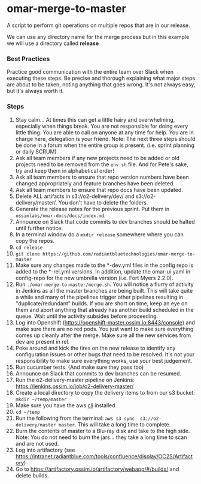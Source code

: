 # omar-merge-to-master
A script to perform git operations on multiple repos that are in our release.  

We can use any directory name for the merge process but in this example we will use a directory called **release**

### Best Practices
Practice good communication with the entire team over Slack when executing these steps. Be precise and thorough explaining what major steps are about to be taken, noting anything that goes wrong. It's not always easy, but it's always worth it.

### Steps
1. Stay calm... At times this can get a little hairy and overwhelming, especially when things break. You are not responsible for doing every little thing. You are able to call on anyone at any time for help. You are in charge here, delegation is your friend. 
Note: The next three steps should be done in a forum when the entire group is present. (i.e. sprint planning or daily SCRUM)
2. Ask all team members if any new projects need to be added or old projects need to be removed from the `env.sh` file.  And for Pete's sake, try and keep them in alphabetical order!
3. Ask all team members to ensure that repo version numbers have been changed appropriately and feature branches have been deleted.
4. Ask all team members to ensure that repo docs have been updated.
5. Delete ALL artifacts in s3://o2-delivery/dev/ and s3://o2-delivery/master/. You don't have to delete the folders.
6. Generate the release notes for the previous sprint. Put them in `ossimlabs/omar-docs/docs/index.md`.
7. Announce on Slack that code commits to dev branches should be halted until further notice.
8. In a terminal window do a `mkdir release` somewhere where you can copy the repos.
9. `cd release`
10. `git clone https://github.com/radiantbluetechnologies/omar-merge-to-master`
11. Make sure any changes made to the \*-dev.yml files in the config repo is added to the \*-rel.yml versions. In addition, update the omar-ui yaml in config-repo for the new umbrella version (i.e. Fort Myers 2.2.0).
12. Run `./omar-merge-to-master/merge.sh`. You will notice a flurry of activity in Jenkins as all the master branches are being built. This will take quite a while and many of the pipelines trigger other pipelines resulting in "duplicate/redundant" builds. If you are short on time, keep an eye on them and abort anything that already has another build scheduled in the queue. Wait until the activity subsides before proceeding.
13. Log into Openshift (https://openshift-master.ossim.io:8443/console) and make sure there are no red pods. You just want to make sure everything comes up cleanly after the merge. Make sure all the new services from dev are present in rel.
14. Poke around and kick the tires on the new release to identify any configuration issues or other bugs that need to be resolved. It's not your responsibility to make sure everything works, use your best judgement.
15. Run cucumber tests. (And make sure they pass too)
16. Announce on Slack that commits to dev branches can be resumed.
17. Run the o2-delivery-master pipeline on Jenkins: https://jenkins.ossim.io/job/o2-delivery-master/
18. Create a local directory to copy the delivery items to from our s3 bucket: `mkdir ~/temp/master`
19. Make sure you have the aws [cli](http://docs.aws.amazon.com/cli/latest/userguide/installing.html) installed
20. `cd ~/temp`
21. Run the following from the terminal: `aws s3 sync  s3://o2-delivery/master master`. This will take a long time to complete.
22. Burn the contents of master to a Blu-ray disk and take to the high side. Note: You do not need to burn the jars... they take a long time to scan and are not used.
23. Log into artifactory (see https://intranet.radiantblue.com/tools/confluence/display/OC2S/Artifactory)
24. Go to https://artifactory.ossim.io/artifactory/webapp/#/builds/ and delete builds.
